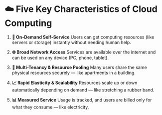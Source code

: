# ☁️ Five Key Characteristics of Cloud Computing

1. **🔄 On-Demand Self-Service**
   Users can get computing resources (like servers or storage) instantly without needing human help.

2. **🌐 Broad Network Access**
   Services are available over the internet and can be used on any device (PC, phone, tablet).

3. **🏢 Multi-Tenancy & Resource Pooling**
   Many users share the same physical resources securely — like apartments in a building.

4. **📈 Rapid Elasticity & Scalability**
   Resources scale up or down automatically depending on demand — like stretching a rubber band.

5. **📊 Measured Service**
   Usage is tracked, and users are billed only for what they consume — like electricity.
